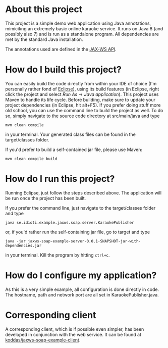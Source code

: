 # About this project

This project is a simple demo web application using Java annotations,
mimicikng an extremely basic online karaoke service. It runs on Java 8 (and
possibly also 7) and is run as a standalone program. All dependencies are met
by the standard Java installation.

The annotations used are defined in the
[JAX-WS API](https://en.wikipedia.org/wiki/Java_API_for_XML_Web_Services).

# How do I build this project?

You can easily build the code directly from within your IDE of choice (I'm
personally rather fond of [Eclipse](http://www.eclipse.org)), using its build
features (in Eclipse, right click the project and select *Run As* ->
*Java application*). This project uses Maven to handle its life cycle. Before
building, make sure to update your project dependencies (in Eclipse, hit
alt+F5). If you prefer doing stuff more old school, you can use the command
line to build the project as well. To do so, simply navigate to the source code
directory at src/main/java and type

    mvn clean compile

in your terminal. Your generated class files can be found in the target/classes
folder.

If you'd prefer to build a self-contained jar file, please use Maven:

	mvn clean compile build

# How do I run this project?

Running Eclipse, just follow the steps described above. The application will
be run once the project has been built.

If you prefer the command line, just navigate to the target/classes folder and
type

    java se.idioti.example.jaxws.soap.server.KaraokePublisher

or, if you'd rather run the self-containing jar file, go to target and type 

	java -jar jaxws-soap-example-server-0.0.1-SNAPSHOT-jar-with-dependencies.jar

in your terminal. Kill the program by hitting ```ctrl+c```.

# How do I configure my application?

As this is a very simple example, all configuration is done directly in code.
The hostname, path and network port are all set in KaraokePublisher.java.

# Corresponding client

A corresponding client, which is if possible even simpler, has been developed
in conjunction with the web service. It can be found at
[koddas/jaxws-soap-example-client](http://github.com/koddas/jaxws-soap-example-client).